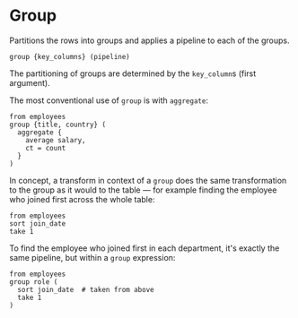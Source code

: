 # Group

Partitions the rows into groups and applies a pipeline to each of the groups.

```prql no-eval
group {key_columns} (pipeline)
```

The partitioning of groups are determined by the `key_column`s (first argument).

The most conventional use of `group` is with `aggregate`:

```prql
from employees
group {title, country} (
  aggregate {
    average salary,
    ct = count
  }
)
```

In concept, a transform in context of a `group` does the same transformation to
the group as it would to the table — for example finding the employee who joined
first across the whole table:

```prql
from employees
sort join_date
take 1
```

To find the employee who joined first in each department, it's exactly the same
pipeline, but within a `group` expression:

```prql
from employees
group role (
  sort join_date  # taken from above
  take 1
)
```

